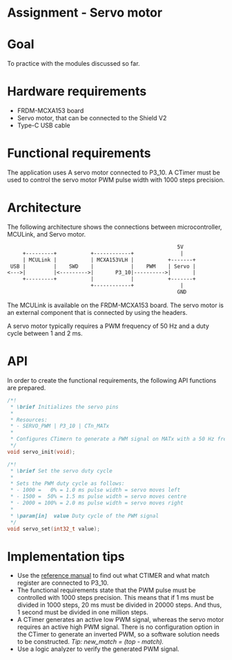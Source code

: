 # Assignment - Servo motor

# Goal

To practice with the modules discussed so far.

# Hardware requirements

- FRDM-MCXA153 board
- Servo motor, that can be connected to the Shield V2
- Type-C USB cable

# Functional requirements

The application uses A servo motor connected to P3_10. A CTimer must be used to control the servo motor PWM pulse width with 1000 steps precision.

# Architecture

The following architecture shows the connections between microcontroller, MCULink, and Servo motor.

```txt
                                                       5V
     +---------+           +------------+               |
     | MCULink |           | MCXA153VLH |           +-------+
 USB |         |    SWD    |            |    PWM    | Servo |
<--->|         |<--------->|       P3_10|---------->|       |
     +---------+           |            |           +-------+
                           +------------+               |
                                                       GND
```

The MCULink is available on the FRDM-MCXA153 board. The servo motor is an external component that is connected by using the headers.

A servo motor typically requires a PWM frequency of 50 Hz and a duty cycle between 1 and 2 ms.

# API

In order to create the functional requirements, the following API functions are prepared.

```C
/*!
 * \brief Initializes the servo pins
 *
 * Resources:
 * - SERVO_PWM | P3_10 | CTn_MATx
 *
 * Configures CTimern to generate a PWM signal on MATx with a 50 Hz frequency.
 */
void servo_init(void);

/*!
 * \brief Set the servo duty cycle
 *
 * Sets the PWM duty cycle as follows:
 * - 1000 =   0% = 1.0 ms pulse width = servo moves left
 * - 1500 =  50% = 1.5 ms pulse width = servo moves centre
 * - 2000 = 100% = 2.0 ms pulse width = servo moves right
 *
 * \param[in]  value Duty cycle of the PWM signal
 */
void servo_set(int32_t value);
```

# Implementation tips

- Use the [reference manual](./../../../docs/datasheets/MCXAP64M96FS3RM.pdf) to find out what CTIMER and what match register are connected to P3_10.
- The functional requirements state that the PWM pulse must be controlled with 1000 steps precision. This means that if 1 ms must be divided in 1000 steps, 20 ms must be divided in 20000 steps. And thus, 1 second must be divided in one million steps.
- A CTimer generates an active low PWM signal, whereas the servo motor requires an active high PWM signal. There is no configuration option in the CTimer to generate an inverted PWM, so a software solution needs to be constructed. *Tip: new_match = (top - match).*
- Use a logic analyzer to verify the generated PWM signal.
